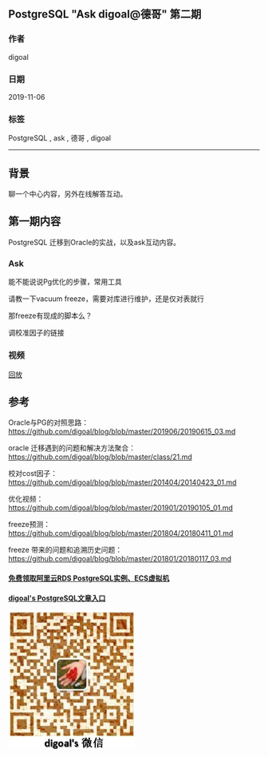 ## PostgreSQL "Ask digoal@德哥" 第二期     
                                                                                         
### 作者                                                
digoal                                                                                         
                                                                                         
### 日期                                                                                         
2019-11-06                                                                                     
                                                                                         
### 标签                                                                                         
PostgreSQL , ask , 德哥 , digoal     
                                                                                         
----                                                                                         
                                                                                         
## 背景          
聊一个中心内容，另外在线解答互动。    
    
## 第一期内容    
PostgreSQL 迁移到Oracle的实战，以及ask互动内容。    
    
### Ask    
能不能说说Pg优化的步骤，常用工具  
  
请教一下vacuum freeze，需要对库进行维护，还是仅对表就行  
  
那freeze有现成的脚本么？   
  
调校准因子的链接  
  
### 视频  
[回放](https://yq.aliyun.com/live/1654)  
  
## 参考  
Oracle与PG的对照思路：  https://github.com/digoal/blog/blob/master/201906/20190615_03.md  
  
oracle 迁移遇到的问题和解决方法聚合： https://github.com/digoal/blog/blob/master/class/21.md  
  
校对cost因子： https://github.com/digoal/blog/blob/master/201404/20140423_01.md  
  
优化视频：https://github.com/digoal/blog/blob/master/201901/20190105_01.md  
  
freeze预测： https://github.com/digoal/blog/blob/master/201804/20180411_01.md   
  
freeze 带来的问题和追溯历史问题： https://github.com/digoal/blog/blob/master/201801/20180117_03.md   
  
  
#### [免费领取阿里云RDS PostgreSQL实例、ECS虚拟机](https://free.aliyun.com/ "57258f76c37864c6e6d23383d05714ea")
  
  
#### [digoal's PostgreSQL文章入口](https://github.com/digoal/blog/blob/master/README.md "22709685feb7cab07d30f30387f0a9ae")
  
  
![digoal's weixin](../pic/digoal_weixin.jpg "f7ad92eeba24523fd47a6e1a0e691b59")
  
